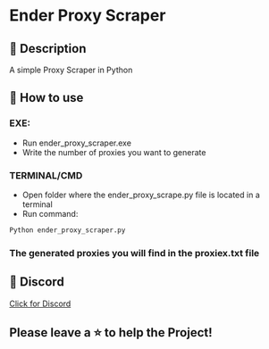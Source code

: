 # Ender Proxy Scraper

## 🥜 Description
A simple Proxy Scraper in Python

## 📂 How to use
### EXE:
- Run ender_proxy_scraper.exe
- Write the number of proxies you want to generate
### TERMINAL/CMD
- Open folder where the ender_proxy_scrape.py file is located in a terminal
- Run command:
```python
Python ender_proxy_scraper.py
```

### The generated proxies you will find in the proxiex.txt file

## 💬 Discord
[Click for Discord](https://dsc.gg/enderxstudios)

## Please leave a ⭐ to help the Project!
